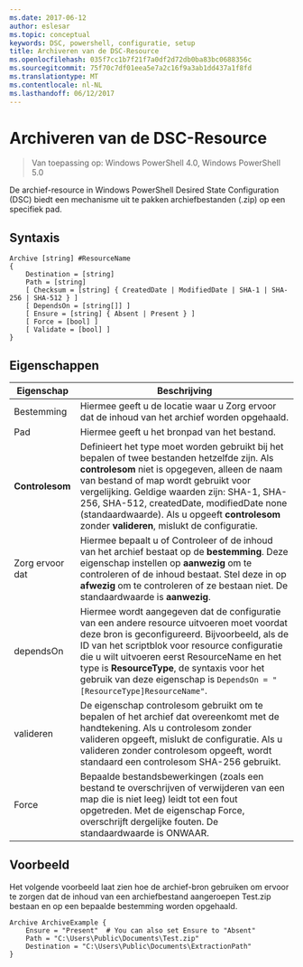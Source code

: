 ```yaml
---
ms.date: 2017-06-12
author: eslesar
ms.topic: conceptual
keywords: DSC, powershell, configuratie, setup
title: Archiveren van de DSC-Resource
ms.openlocfilehash: 035f7cc1b7f21f7a0df2d72db0ba83bc0688356c
ms.sourcegitcommit: 75f70c7df01eea5e7a2c16f9a3ab1dd437a1f8fd
ms.translationtype: MT
ms.contentlocale: nl-NL
ms.lasthandoff: 06/12/2017
---
```

# <a name="dsc-archive-resource"></a>Archiveren van de DSC-Resource

> Van toepassing op: Windows PowerShell 4.0, Windows PowerShell 5.0

De archief-resource in Windows PowerShell Desired State Configuration (DSC) biedt een mechanisme uit te pakken archiefbestanden (.zip) op een specifiek pad.

## <a name="syntax"></a>Syntaxis 
```MOF
Archive [string] #ResourceName
{
    Destination = [string]
    Path = [string]
    [ Checksum = [string] { CreatedDate | ModifiedDate | SHA-1 | SHA-256 | SHA-512 } ]
    [ DependsOn = [string[]] ]
    [ Ensure = [string] { Absent | Present } ]
    [ Force = [bool] ]
    [ Validate = [bool] ]
}
```

## <a name="properties"></a>Eigenschappen

|  Eigenschap  |  Beschrijving   | 
|---|---| 
| Bestemming| Hiermee geeft u de locatie waar u Zorg ervoor dat de inhoud van het archief worden opgehaald.| 
| Pad| Hiermee geeft u het bronpad van het bestand.| 
| __Controlesom__| Definieert het type moet worden gebruikt bij het bepalen of twee bestanden hetzelfde zijn. Als __controlesom__ niet is opgegeven, alleen de naam van bestand of map wordt gebruikt voor vergelijking. Geldige waarden zijn: SHA-1, SHA-256, SHA-512, createdDate, modifiedDate none (standaardwaarde). Als u opgeeft __controlesom__ zonder __valideren__, mislukt de configuratie.| 
| Zorg ervoor dat| Hiermee bepaalt u of Controleer of de inhoud van het archief bestaat op de __bestemming__. Deze eigenschap instellen op __aanwezig__ om te controleren of de inhoud bestaat. Stel deze in op __afwezig__ om te controleren of ze bestaan niet. De standaardwaarde is __aanwezig__.| 
| dependsOn | Hiermee wordt aangegeven dat de configuratie van een andere resource uitvoeren moet voordat deze bron is geconfigureerd. Bijvoorbeeld, als de ID van het scriptblok voor resource configuratie die u wilt uitvoeren eerst ResourceName en het type is __ResourceType__, de syntaxis voor het gebruik van deze eigenschap is `DependsOn = "[ResourceType]ResourceName"`.| 
| valideren| De eigenschap controlesom gebruikt om te bepalen of het archief dat overeenkomt met de handtekening. Als u controlesom zonder valideren opgeeft, mislukt de configuratie. Als u valideren zonder controlesom opgeeft, wordt standaard een controlesom SHA-256 gebruikt.| 
| Force| Bepaalde bestandsbewerkingen (zoals een bestand te overschrijven of verwijderen van een map die is niet leeg) leidt tot een fout opgetreden. Met de eigenschap Force, overschrijft dergelijke fouten. De standaardwaarde is ONWAAR.| 

## <a name="example"></a>Voorbeeld

Het volgende voorbeeld laat zien hoe de archief-bron gebruiken om ervoor te zorgen dat de inhoud van een archiefbestand aangeroepen Test.zip bestaan en op een bepaalde bestemming worden opgehaald.

```
Archive ArchiveExample {
    Ensure = "Present"  # You can also set Ensure to "Absent"
    Path = "C:\Users\Public\Documents\Test.zip"
    Destination = "C:\Users\Public\Documents\ExtractionPath"
} 
```

